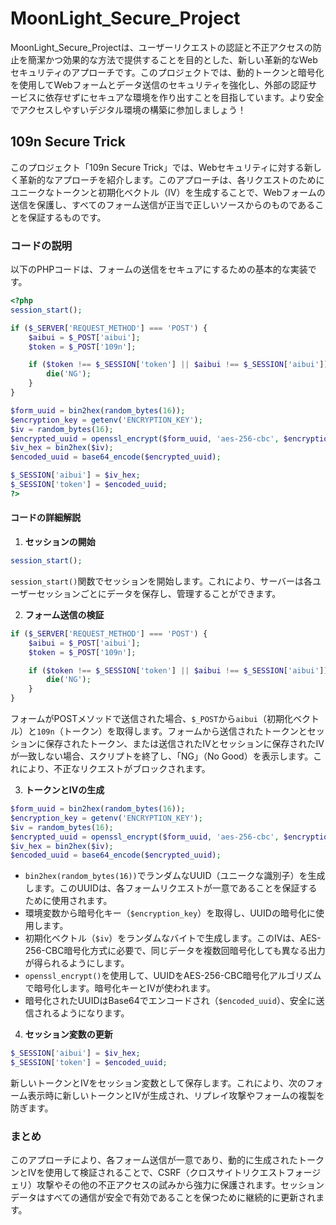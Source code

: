 # MoonLight_Secure_Project

MoonLight_Secure_Projectは、ユーザーリクエストの認証と不正アクセスの防止を簡潔かつ効果的な方法で提供することを目的とした、新しい革新的なWebセキュリティのアプローチです。このプロジェクトでは、動的トークンと暗号化を使用してWebフォームとデータ送信のセキュリティを強化し、外部の認証サービスに依存せずにセキュアな環境を作り出すことを目指しています。より安全でアクセスしやすいデジタル環境の構築に参加しましょう！

## 109n Secure Trick

このプロジェクト「109n Secure Trick」では、Webセキュリティに対する新しく革新的なアプローチを紹介します。このアプローチは、各リクエストのためにユニークなトークンと初期化ベクトル（IV）を生成することで、Webフォームの送信を保護し、すべてのフォーム送信が正当で正しいソースからのものであることを保証するものです。

### コードの説明

以下のPHPコードは、フォームの送信をセキュアにするための基本的な実装です。

```php
<?php
session_start();

if ($_SERVER['REQUEST_METHOD'] === 'POST') {
    $aibui = $_POST['aibui'];
    $token = $_POST['109n'];

    if ($token !== $_SESSION['token'] || $aibui !== $_SESSION['aibui']) {
        die('NG');
    }
}

$form_uuid = bin2hex(random_bytes(16));
$encryption_key = getenv('ENCRYPTION_KEY');
$iv = random_bytes(16);
$encrypted_uuid = openssl_encrypt($form_uuid, 'aes-256-cbc', $encryption_key, 0, $iv);
$iv_hex = bin2hex($iv);
$encoded_uuid = base64_encode($encrypted_uuid);

$_SESSION['aibui'] = $iv_hex;
$_SESSION['token'] = $encoded_uuid;
?>
```
#### コードの詳細解説

1. **セッションの開始**
```php
session_start();
```
   `session_start()`関数でセッションを開始します。これにより、サーバーは各ユーザーセッションごとにデータを保存し、管理することができます。

2. **フォーム送信の検証**

```php
if ($_SERVER['REQUEST_METHOD'] === 'POST') {
    $aibui = $_POST['aibui'];
    $token = $_POST['109n'];

    if ($token !== $_SESSION['token'] || $aibui !== $_SESSION['aibui']) {
        die('NG');
    }
}
```

   フォームがPOSTメソッドで送信された場合、`$_POST`から`aibui`（初期化ベクトル）と`109n`（トークン）を取得します。フォームから送信されたトークンとセッションに保存されたトークン、または送信されたIVとセッションに保存されたIVが一致しない場合、スクリプトを終了し、「NG」（No Good）を表示します。これにより、不正なリクエストがブロックされます。

3. **トークンとIVの生成**
```php
$form_uuid = bin2hex(random_bytes(16));
$encryption_key = getenv('ENCRYPTION_KEY');
$iv = random_bytes(16);
$encrypted_uuid = openssl_encrypt($form_uuid, 'aes-256-cbc', $encryption_key, 0, $iv);
$iv_hex = bin2hex($iv);
$encoded_uuid = base64_encode($encrypted_uuid);
```

   - `bin2hex(random_bytes(16))`でランダムなUUID（ユニークな識別子）を生成します。このUUIDは、各フォームリクエストが一意であることを保証するために使用されます。
   - 環境変数から暗号化キー（`$encryption_key`）を取得し、UUIDの暗号化に使用します。
   - 初期化ベクトル（`$iv`）をランダムなバイトで生成します。このIVは、AES-256-CBC暗号化方式に必要で、同じデータを複数回暗号化しても異なる出力が得られるようにします。
   - `openssl_encrypt()`を使用して、UUIDをAES-256-CBC暗号化アルゴリズムで暗号化します。暗号化キーとIVが使われます。
   - 暗号化されたUUIDはBase64でエンコードされ（`$encoded_uuid`）、安全に送信されるようになります。

4. **セッション変数の更新**
```php
$_SESSION['aibui'] = $iv_hex;
$_SESSION['token'] = $encoded_uuid;
```
   新しいトークンとIVをセッション変数として保存します。これにより、次のフォーム表示時に新しいトークンとIVが生成され、リプレイ攻撃やフォームの複製を防ぎます。

### まとめ

このアプローチにより、各フォーム送信が一意であり、動的に生成されたトークンとIVを使用して検証されることで、CSRF（クロスサイトリクエストフォージェリ）攻撃やその他の不正アクセスの試みから強力に保護されます。セッションデータはすべての通信が安全で有効であることを保つために継続的に更新されます。
